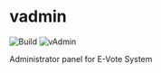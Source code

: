 # vadmin
![Build][ico-build]
![vAdmin][ico-build-size]

Administrator panel for E-Vote System


[ico-build]: https://img.shields.io/travis/tsowa48/vadmin.svg
[ico-build-size]: https://img.shields.io/github/size/tsowa48/vadmin/bin/Debug/vAdmin.exe.svg?label=vAdmin.exe
